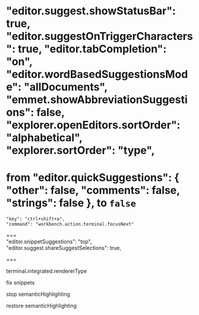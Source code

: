   "editor.suggest.showStatusBar": true,
  "editor.suggestOnTriggerCharacters": true,
  "editor.tabCompletion": "on",
  "editor.wordBasedSuggestionsMode": "allDocuments",
  "emmet.showAbbreviationSuggestions": false,
  "explorer.openEditors.sortOrder": "alphabetical",
  "explorer.sortOrder": "type",
 ===   
 from   "editor.quickSuggestions": {
    "other": false,
    "comments": false,
    "strings": false
  },
  to `false`
 ===   
    "key": "ctrl+shift+a",
    "command": "workbench.action.terminal.focusNext"
 ===   
  "editor.snippetSuggestions": "top",
  "editor.suggest.shareSuggestSelections": true,

 ===   

terminal.integrated.rendererType

fix snippets

stop semanticHighlighting

restore semanticHighlighting